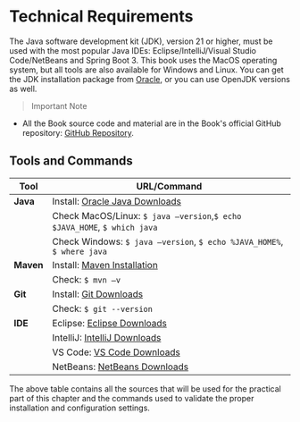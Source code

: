 # Technical Requirements

The Java software development kit (JDK), version 21 or higher, must be used with the most popular Java IDEs: Eclipse/IntelliJ/Visual Studio Code/NetBeans and Spring Boot 3. This book uses the MacOS operating system, but all tools are also available for Windows and Linux. You can get the JDK installation package from [Oracle](https://www.oracle.com/java/technologies/downloads/), or you can use OpenJDK versions as well.

> Important Note

- All the Book source code and material are in the Book's official GitHub repository: [GitHub Repository](https://github.com/PacktPublishing/Architecting-High-Scalable-Applications-with-Java-).

## Tools and Commands

| Tool      | URL/Command                                                                           |
| --------- | ------------------------------------------------------------------------------------- |
| **Java**  | Install: [Oracle Java Downloads](https://www.oracle.com/java/technologies/downloads/) |
|           | Check MacOS/Linux: `$ java –version`,`$ echo $JAVA_HOME`, `$ which java`              |
|           | Check Windows: `$ java –version`, `$ echo %JAVA_HOME%`, `$ where java`                |
| **Maven** | Install: [Maven Installation](https://maven.apache.org/install.html)                  |
|           | Check: `$ mvn –v`                                                                     |
| **Git**   | Install: [Git Downloads](https://git-scm.com/downloads)                               |
|           | Check: `$ git --version`                                                              |
| **IDE**   | Eclipse: [Eclipse Downloads](https://www.eclipse.org/downloads/)                      |
|           | IntelliJ: [IntelliJ Downloads](https://www.jetbrains.com/idea/)                       |
|           | VS Code: [VS Code Downloads](https://code.visualstudio.com/)                          |
|           | NetBeans: [NetBeans Downloads](https://netbeans.apache.org/)                          |

The above table contains all the sources that will be used for the practical part of this chapter and the commands used to validate the proper installation and configuration settings.
